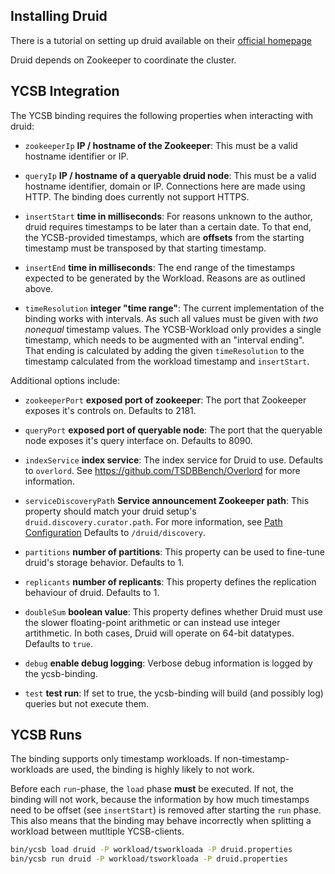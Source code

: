 <!--
Copyright (c) 2018 YCSB contributors. All rights reserved.

Licensed under the Apache License, Version 2.0 (the "License"); you
may not use this file except in compliance with the License. You
may obtain a copy of the License at

http://www.apache.org/licenses/LICENSE-2.0

Unless required by applicable law or agreed to in writing, software
distributed under the License is distributed on an "AS IS" BASIS,
WITHOUT WARRANTIES OR CONDITIONS OF ANY KIND, either express or
implied. See the License for the specific language governing
permissions and limitations under the License. See accompanying
LICENSE file.
-->
## Installing Druid

There is a tutorial on setting up druid available on their [official homepage][druid-tutorial]

Druid depends on Zookeeper to coordinate the cluster.

[druid-tutorial]: http://druid.io/docs/0.11.0/tutorials/quickstart.html

## YCSB Integration

The YCSB binding requires the following properties when interacting with druid:

- `zookeeperIp` **IP / hostname of the Zookeeper**:
 This must be a valid hostname identifier or IP.

- `queryIp` **IP / hostname of a queryable druid node**:
 This must be a valid hostname identifier, domain or IP.
 Connections here are made using HTTP.
 The binding does currently not support HTTPS.

- `insertStart` **time in milliseconds**:
 For reasons unknown to the author, druid requires timestamps to be later than a certain date.
 To that end, the YCSB-provided timestamps, which are **offsets** from the starting timestamp must be transposed by that starting timestamp.

- `insertEnd` **time in milliseconds**:
 The end range of the timestamps expected to be generated by the Workload.
 Reasons are as outlined above.

- `timeResolution` **integer "time range"**:
 The current implementation of the binding works with intervals.
 As such all values must be given with *two nonequal* timestamp values.
 The YCSB-Workload only provides a single timestamp, which needs to be augmented with an "interval ending".
 That ending is calculated by adding the given `timeResolution` to the timestamp calculated from the workload timestamp and `insertStart`.

Additional options include:

- `zookeeperPort` **exposed port of zookeeper**:
 The port that Zookeeper exposes it's controls on.
 Defaults to 2181.

- `queryPort` **exposed port of queryable node**:
 The port that the queryable node exposes it's query interface on.
 Defaults to 8090.

- `indexService` **index service**:
 The index service for Druid to use.
 Defaults to `overlord`.
 See https://github.com/TSDBBench/Overlord for more information.

- `serviceDiscoveryPath` **Service announcement Zookeeper path**:
 This property should match your druid setup's `druid.discovery.curator.path`.
 For more information, see [Path Configuration][path-config]
 Defaults to `/druid/discovery`.

 [path-config]: http://druid.io/docs/0.11.0/configuration/#Path_Configuration

 - `partitions` **number of partitions**:
 This property can be used to fine-tune druid's storage behavior.
 Defaults to 1.

 - `replicants` **number of replicants**:
 This property defines the replication behaviour of druid.
 Defaults to 1.

 - `doubleSum` **boolean value**:
 This property defines whether Druid must use the slower floating-point arithmetic or can instead use integer artithmetic.
 In both cases, Druid will operate on 64-bit datatypes.
 Defaults to `true`.

- `debug` **enable debug logging**:
 Verbose debug information is logged by the ycsb-binding.

- `test` **test run**:
 If set to true, the ycsb-binding will build (and possibly log) queries but not execute them.

 ## YCSB Runs

The binding supports only timestamp workloads.
If non-timestamp-workloads are used, the binding is highly likely to not work.

Before each `run`-phase, the `load` phase **must** be executed.
If not, the binding will not work, because the information by how much timestamps need to be offset (see `insertStart`) is removed after starting the `run` phase.
This also means that the binding may behave incorrectly when splitting a workload between mutltiple YCSB-clients.

```bash
bin/ycsb load druid -P workload/tsworkloada -P druid.properties
bin/ycsb run druid -P workload/tsworkloada -P druid.properties
```
